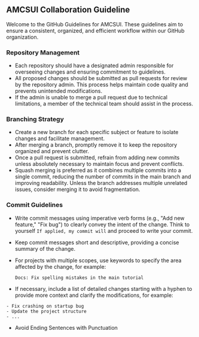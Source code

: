 ## AMCSUI Collaboration Guideline
Welcome to the GitHub Guidelines for AMCSUI. These guidelines aim to ensure a consistent, organized, and efficient workflow within our GitHub organization.

### Repository Management
- Each repository should have a designated admin responsible for overseeing changes and ensuring commitment to guidelines.
- All proposed changes should be submitted as pull requests for review by the repository admin. This process helps maintain code quality and prevents unintended modifications.
- If the admin is unable to merge a pull request due to technical limitations, a member of the technical team should assist in the process.

### Branching Strategy
- Create a new branch for each specific subject or feature to isolate changes and facilitate management.
- After merging a branch, promptly remove it to keep the repository organized and prevent clutter.
- Once a pull request is submitted, refrain from adding new commits unless absolutely necessary to maintain focus and prevent conflicts.
- Squash merging is preferred as it combines multiple commits into a single commit, reducing the number of commits in the main branch and improving readability. Unless the branch addresses multiple unrelated issues, consider merging it to avoid fragmentation.

### Commit Guidelines
- Write commit messages using imperative verb forms (e.g., "Add new feature," "Fix bug") to clearly convey the intent of the change. Think to yourself ` If applied, my commit will ` and proceed to write your commit.
- Keep commit messages short and descriptive, providing a concise summary of the change.
- For projects with multiple scopes, use keywords to specify the area affected by the change, for example:

  `Docs: Fix spelling mistakes in the main tutorial`
- If necessary, include a list of detailed changes starting with a hyphen to provide more context and clarify the modifications, for example:
```
- Fix crashing on startup bug
- Update the project structure
- ...
```
- Avoid Ending Sentences with Punctuation
